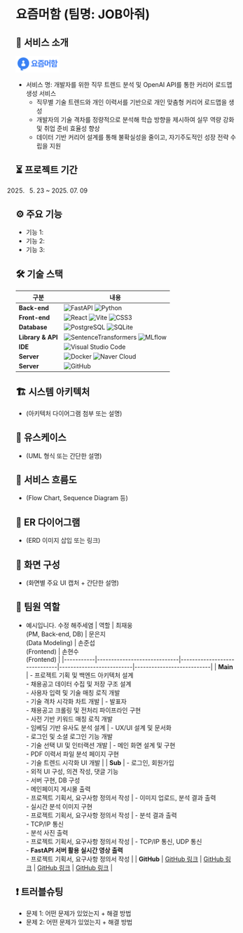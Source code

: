 # 요즘머함 (팀명: JOB아줘)

## 📄 서비스 소개
<img src="./frontend/public/logo.png" alt="로고" width="100"/><br>
- 서비스 명: 개발자를 위한 직무 트렌드 분석 및 OpenAI API를 통한 커리어 로드맵 생성 서비스
  - 직무별 기술 트렌드와 개인 이력서를 기반으로 개인 맞춤형 커리어 로드맵을 생성
  - 개발자의 기술 격차를 정량적으로 분석해 학습 방향을 제시하여 실무 역량 강화 및 취업 준비 효율성 향상
  - 데이터 기반 커리어 설계를 통해 불확실성을 줄이고, 자기주도적인 성장 전략 수립을 지원

## ⏳ 프로젝트 기간
2025. 05. 23 ~ 2025. 07. 09

## ⚙ 주요 기능
- 기능 1: 
- 기능 2: 
- 기능 3: 

## 🛠 기술 스택

| 구분             | 내용 |
|------------------|------|
| **Back-end**     | ![FastAPI](https://img.shields.io/badge/FastAPI-009688?style=flat&logo=fastapi&logoColor=white) ![Python](https://img.shields.io/badge/Python-3776AB?style=flat&logo=python&logoColor=white) |
| **Front-end**    | ![React](https://img.shields.io/badge/React-61DAFB?style=flat&logo=react&logoColor=black) ![Vite](https://img.shields.io/badge/Vite-646CFF?style=flat&logo=vite&logoColor=white) ![CSS3](https://img.shields.io/badge/CSS3-1572B6?style=flat&logo=css3&logoColor=white) |
| **Database**     | ![PostgreSQL](https://img.shields.io/badge/PostgreSQL-4169E1?style=flat&logo=postgresql&logoColor=white) ![SQLite](https://img.shields.io/badge/SQLite-003B57?style=flat&logo=sqlite&logoColor=white) |
| **Library & API**| ![SentenceTransformers](https://img.shields.io/badge/Sentence_Transformers-FFB000?style=flat) ![MLflow](https://img.shields.io/badge/MLflow-0194E2?style=flat) |
| **IDE**          | ![Visual Studio Code](https://img.shields.io/badge/VSCode-007ACC?style=flat&logo=visualstudiocode&logoColor=white) |
| **Server**         | ![Docker](https://img.shields.io/badge/Docker-2496ED?style=flat&logo=docker&logoColor=white) ![Naver Cloud](https://img.shields.io/badge/Naver_Cloud_Platform-03C75A?style=flat)  |
| **Server**         | ![GitHub](https://img.shields.io/badge/GitHub-181717?style=flat&logo=github&logoColor=white) |

## 🏗 시스템 아키텍처
- (아키텍처 다이어그램 첨부 또는 설명)

## 📌 유스케이스
- (UML 형식 또는 간단한 설명)

## 🔁 서비스 흐름도
- (Flow Chart, Sequence Diagram 등)

## 🧩 ER 다이어그램
- (ERD 이미지 삽입 또는 링크)

## 🎨 화면 구성
- (화면별 주요 UI 캡처 + 간단한 설명)

## 👥 팀원 역할
- 예시입니다. 수정 해주세염
| 역할 | 최재웅 <br>(PM, Back-end, DB) | 문은지 <br>(Data Modeling) | 손준섭 <br>(Frontend) | 손현수 <br>(Frontend) |
|-----------|-----------------------------|------------------------------|--------------------------|---------------------------|
| **Main** | - 프로젝트 기획 및 백엔드 아키텍처 설계<br>- 채용공고 데이터 수집 및 저장 구조 설계<br>- 사용자 입력 및 기술 매칭 로직 개발<br>- 기술 격차 시각화 차트 개발 | - 발표자<br>- 채용공고 크롤링 및 전처리 파이프라인 구현<br>- 사전 기반 키워드 매칭 로직 개발<br>- 임베딩 기반 유사도 분석 설계 | - UX/UI 설계 및 문서화<br>- 로그인 및 소셜 로그인 기능 개발<br>- 기술 선택 UI 및 인터랙션 개발 | - 메인 화면 설계 및 구현<br>- PDF 이력서 파일 분석 페이지 구현<br>- 기술 트렌드 시각화 UI 개발 |
| **Sub** | - 로그인, 회원가입<br>- 외적 UI 구성, 의견 작성, 댓글 기능<br>- 서버 구현, DB 구성<br>- 메인페이지 게시물 출력<br>- 프로젝트 기획서, 요구사항 정의서 작성 | - 이미지 업로드, 분석 결과 출력<br>- 실시간 분석 이미지 구현<br>- 프로젝트 기획서, 요구사항 정의서 작성 | - 분석 결과 출력<br>- TCP/IP 통신<br>- 분석 사진 출력<br>- 프로젝트 기획서, 요구사항 정의서 작성 | - TCP/IP 통신, UDP 통신<br>- **FastAPI 서버 활용 실시간 영상 출력**<br>- 프로젝트 기획서, 요구사항 정의서 작성 |
| **GitHub** | [GitHub 링크](https://github.com/member1) | [GitHub 링크](https://github.com/member2) | [GitHub 링크](https://github.com/member3) | [GitHub 링크](https://github.com/member4) |



## ❗ 트러블슈팅
- 문제 1: 어떤 문제가 있었는지 + 해결 방법
- 문제 2: 어떤 문제가 있었는지 + 해결 방법
